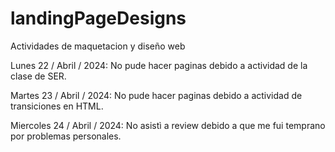 # landingPageDesigns
Actividades de maquetacion y diseño web

Lunes 22 / Abril / 2024: No pude hacer paginas debido a actividad de la clase de SER.

Martes 23 / Abril / 2024: No pude hacer paginas debido a actividad de transiciones en HTML.

Miercoles 24 / Abril / 2024: No asistì a review debido a que me fui temprano por problemas personales.
